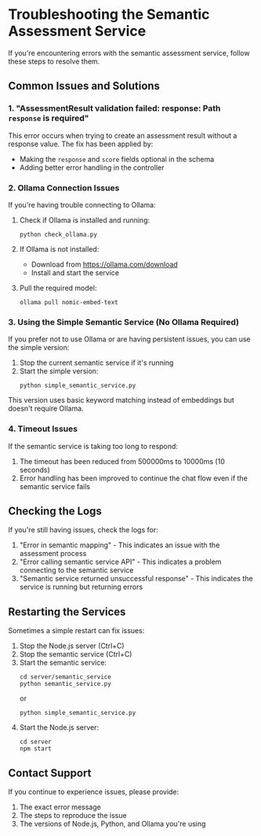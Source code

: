 # Troubleshooting the Semantic Assessment Service

If you're encountering errors with the semantic assessment service, follow these steps to resolve them.

## Common Issues and Solutions

### 1. "AssessmentResult validation failed: response: Path `response` is required"

This error occurs when trying to create an assessment result without a response value. The fix has been applied by:

- Making the `response` and `score` fields optional in the schema
- Adding better error handling in the controller

### 2. Ollama Connection Issues

If you're having trouble connecting to Ollama:

1. Check if Ollama is installed and running:
   ```
   python check_ollama.py
   ```

2. If Ollama is not installed:
   - Download from https://ollama.com/download
   - Install and start the service

3. Pull the required model:
   ```
   ollama pull nomic-embed-text
   ```

### 3. Using the Simple Semantic Service (No Ollama Required)

If you prefer not to use Ollama or are having persistent issues, you can use the simple version:

1. Stop the current semantic service if it's running
2. Start the simple version:
   ```
   python simple_semantic_service.py
   ```

This version uses basic keyword matching instead of embeddings but doesn't require Ollama.

### 4. Timeout Issues

If the semantic service is taking too long to respond:

1. The timeout has been reduced from 500000ms to 10000ms (10 seconds)
2. Error handling has been improved to continue the chat flow even if the semantic service fails

## Checking the Logs

If you're still having issues, check the logs for:

1. "Error in semantic mapping" - This indicates an issue with the assessment process
2. "Error calling semantic service API" - This indicates a problem connecting to the semantic service
3. "Semantic service returned unsuccessful response" - This indicates the service is running but returning errors

## Restarting the Services

Sometimes a simple restart can fix issues:

1. Stop the Node.js server (Ctrl+C)
2. Stop the semantic service (Ctrl+C)
3. Start the semantic service:
   ```
   cd server/semantic_service
   python semantic_service.py
   ```
   or
   ```
   python simple_semantic_service.py
   ```
4. Start the Node.js server:
   ```
   cd server
   npm start
   ```

## Contact Support

If you continue to experience issues, please provide:
1. The exact error message
2. The steps to reproduce the issue
3. The versions of Node.js, Python, and Ollama you're using